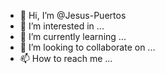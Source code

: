 - 👋 Hi, I’m @Jesus-Puertos
- 👀 I’m interested in ...
- 🌱 I’m currently learning ...
- 💞️ I’m looking to collaborate on ...
- 📫 How to reach me ...

<!---
Jesus-Puertos/Jesus-Puertos is a ✨ special ✨ repository because its `README.md` (this file) appears on your GitHub profile.
You can click the Preview link to take a look at your changes.
--->
